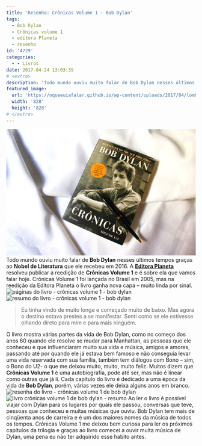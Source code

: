 ```yaml
---
title: 'Resenha: Crônicas Volume 1 – Bob Dylan'
tags:
  - Bob Dylan
  - Crônicas volume 1
  - editora Planeta
  - resenha
id: '4729'
categories:
  - - Livros
date: 2017-04-24 13:03:39
# <extra>
description: 'Todo mundo ouviu muito falar de Bob Dylan nesses últimos tempos graças ao Nobel de Literatura que ele recebeu em 2016. A Editora Planeta resolveu publicar a reedição de Crônicas Volume 1 e é sobre ela que vamos falar hoje. Crônicas Volume 1 foi lançada no Brasil em 2005, mas na reedição da Editora Planeta o livro ganha nova capa – muito linda por sinal. Eu tinha vindo de muito longe e começado muito de baixo. Mas agora o destino estava prestes a se manifestar. Senti como se ele estivesse olhando direto para mim e para mais ninguém. O livro mostra várias partes da vida de Bob Dylan, como no começo dos anos 60 quando ele resolve se mudar para Manhattan, as pessoas que ele conheceu e que influenciaram muito sua vida e música, amigos e amores, passando até por &hellip;'
featured_image: 
  url: 'https://oqueeuiafalar.github.io/wp-content/uploads/2017/04/lombada-do-livro-crônicas-volume-I-bob-dylan.jpg'
  width: '828'
  height: '828'
# </extra>
---
```


![Resenha Crônicas Volume 1 – Bob Dylan ](/wp-content/uploads/2017/04/capa-Crônicas-Volume-1-–-Bob-Dylan.jpg) Todo mundo ouviu muito falar de **Bob Dylan** nesses últimos tempos graças ao **Nobel de Literatura** que ele recebeu em 2016. A [**Editora Planeta**](http://www.planetadelivros.com.br/) resolveu publicar a reedição de **Crônicas Volume 1** e é sobre ela que vamos falar hoje. Crônicas Volume 1 foi lançada no Brasil em 2005, mas na reedição da Editora Planeta o livro ganha nova capa – muito linda por sinal. ![páginas do livro - crônicas volume 1 - bob dylan](/wp-content/uploads/2017/04/resenha-crônicas-volume-1-bob-dylan.jpg) ![resumo do livro - crônicas volume 1 - bob dylan](/wp-content/uploads/2017/04/lombada-do-livro-crônicas-volume-I-bob-dylan-1.jpg)

> Eu tinha vindo de muito longe e começado muito de baixo. Mas agora o destino estava prestes a se manifestar. Senti como se ele estivesse olhando direto para mim e para mais ninguém.

O livro mostra várias partes da vida de Bob Dylan, como no começo dos anos 60 quando ele resolve se mudar para Manhattan, as pessoas que ele conheceu e que influenciaram muito sua vida e música, amigos e amores, passando até por quando ele já estava bem famoso e não conseguia levar uma vida reservada com sua família, também tem diálogos com Bono – sim, o Bono do U2- o que me deixou muito, muito, muito feliz. Muitos dizem que **Crônicas Volume 1** é uma autobiografia, pode até ser, mas não é linear como outras que já li. Cada capítulo do livro é dedicado a uma época da vida de **Bob Dylan**, porém, várias vezes ele deixa alguns anos em branco. ![resenha do livro - crônicas volume 1 de bob dylan](/wp-content/uploads/2017/04/contra-capa-do-livro-crônicas-volume-1-de-Bob-Dylan.jpg) ![livro crônicas volume 1 de bob dylan - resumo](/wp-content/uploads/2017/04/resenha-do-livro-crônicas-volume-1-Bob-Dylan.jpg) Ao ler o livro é possível viajar com Dylan para os lugares por quais ele passou, conversas que teve, pessoas que conheceu e muitas músicas que ouviu. Bob Dylan tem mais de cinqüenta anos de carreira e é um dos maiores nomes da música de todos os tempos. Crônicas Volume 1 me deixou bem curiosa para ler os próximos capítulos da trilogia e graças ao livro comecei a ouvir muita música de Dylan, uma pena eu não ter adquirido esse habito antes.
